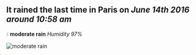 ## It rained the last time in Paris on *June 14th 2016 around 10:58 am*
💧  **moderate rain** *Humidity 97%*

![moderate rain](http://openweathermap.org/img/w/10d.png)
